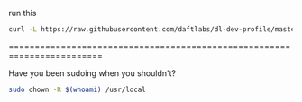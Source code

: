 run this

```bash
curl -L https://raw.githubusercontent.com/daftlabs/dl-dev-profile/master/install.sh | bash
```

========================================================================

Have you been sudoing when you shouldn't?
```bash
sudo chown -R $(whoami) /usr/local
```
